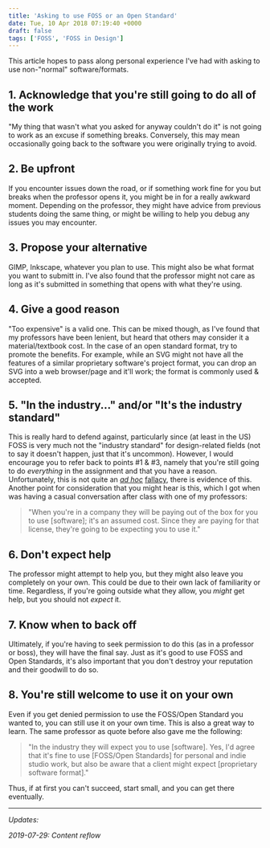 ```yaml
---
title: 'Asking to use FOSS or an Open Standard'
date: Tue, 10 Apr 2018 07:19:40 +0000
draft: false
tags: ['FOSS', 'FOSS in Design']
---
```


This article hopes to pass along personal experience I've had with asking to use non-"normal" software/formats.

<!--more-->

## 1\. Acknowledge that you're still going to do all of the work

"My thing that wasn't what you asked for anyway couldn't do it" is not going to work as an excuse if something breaks.
Conversely, this may mean occasionally going back to the software you were originally trying to avoid.

## 2\. Be upfront

If you encounter issues down the road, or if something work fine for you but breaks when the professor opens it, you might be in for a really awkward moment.
Depending on the professor, they might have advice from previous students doing the same thing, or might be willing to help you debug any issues you may encounter.

## 3\. Propose your alternative

GIMP, Inkscape, whatever you plan to use.
This might also be what format you want to submitt in.
I've also found that the professor might not care as long as it's submitted in something that opens with what they're using.

## 4\. Give a good reason

"Too expensive" is a valid one.
This can be mixed though, as I've found that my professors have been lenient, but heard that others may consider it a material/textbook cost.
In the case of an open standard format, try to promote the benefits.
For example, while an SVG might not have all the features of a similar proprietary software's project format, you can drop an SVG into a web browser/page and it'll work; the format is commonly used & accepted.

## 5\. "In the industry..." and/or "It's the industry standard"

This is really hard to defend against, particularly since (at least in the US) FOSS is very much not the "industry standard" for design-related fields (not to say it doesn't happen, just that it's uncommon).
However, I would encourage you to refer back to points #1 & #3, namely that you're still going to do _everything_ in the assignment and that you have a reason.
Unfortunately, this is not quite an _[ad hoc](https://en.wikipedia.org/wiki/Ad_hoc_hypothesis)_ [fallacy](https://en.wikipedia.org/wiki/Ad_hoc_hypothesis), there is evidence of this.
Another point for consideration that you might hear is this, which I got when was having a casual conversation after class with one of my professors:

> "When you're in a company they will be paying out of the box for you to use \[software\]; it's an assumed cost. Since they are paying for that license, they're going to be expecting you to use it."

## 6\. Don't expect help

The professor might attempt to help you, but they might also leave you completely on your own.
This could be due to their own lack of familiarity or time.
Regardless, if you're going outside what they allow, you _might_ get help, but you should not _expect_ it.

## 7\. Know when to back off

Ultimately, if you're having to seek permission to do this (as in a professor or boss), they will have the final say.
Just as it's good to use FOSS and Open Standards, it's also important that you don't destroy your reputation and their goodwill to do so.

## 8\. You're still welcome to use it on your own

Even if you get denied permission to use the FOSS/Open Standard you wanted to, you can still use it on your own time.
This is also a great way to learn. The same professor as quote before also gave me the following:

> "In the industry they will expect you to use \[software\].
Yes, I'd agree that it's fine to use \[FOSS/Open Standards\] for personal and indie studio work, but also be aware that a client might expect \[proprietary software format\]."

Thus, if at first you can't succeed, start small, and you can get there eventually.

---

_Updates:_

_2019-07-29: Content reflow_
